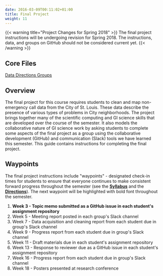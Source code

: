 ```yaml
---
date: 2016-03-09T00:11:02+01:00
title: Final Project
weight: 11
---
```


{{< warning title="Project Changes for Spring 2018" >}}
The final project instructions will be undergoing revision for Spring 2018. The instructions, data, and groups on GitHub should not be considered current yet.
{{< /warning >}}

## Core Files

<a class="btn btn-primary btn-outline btn-xs{{end}}" href="https://github.com/slu-soc5650/finalProject/tree/master/rawData" target="_blank"> Data </a>
<a class="btn btn-primary btn-outline btn-xs{{end}}" href="https://github.com/slu-soc5650/finalProject/blob/master/finalProject.pdf" target="_blank"> Directions </a>
<a class="btn btn-primary btn-outline btn-xs{{end}}" href="https://github.com/slu-soc5650/finalProject/blob/master/finalProjectGroups.md" target="_blank"> Groups </a>

## Overview

The final project for this course requires students to clean and map non-emergency call data from the City of St. Louis. These data describe the presence of various types of problems in City neighborhoods. The project brings together many of the scientific computing and GI science skills that are developed over the course of the semester. It also models the collaborative nature of GI science work by asking students to complete some aspects of the final project as a group using the collaborative development (GitHub) and communication (Slack) tools we have learned this semester. This guide contains instructions for completing the final project.

## Waypoints

The final project instructions include "waypoints" - designated check-in times for students to ensure that everyone continues to make consistent forward progress throughout the semester (see the [**Syllabus**](https://github.com/slu-soc5650/Core-Documents/blob/master/syllabus.pdf) and the [**Directions**](https://github.com/slu-soc5650/finalProject/blob/master/finalProject.pdf)). The next waypoint will be highlighted with bold font throughout the semester.

1. **Week 3 - Topic memo submitted as a GitHub issue in each student's assignment repository**
2. Week 5 - Meeting report posted in each group's Slack channel
3. Week 7 - Data acquisition and cleaning report from each student due in group's Slack channel
4. Week 9 - Progress report from each student due in group's Slack channel
5. Week 11 - Draft materials due in each student's assignment repository
6. Week 13 - Response to reviewer due as a GitHub issue in each student's assignment repository
7. Week 16 - Progress report from each student due in group's Slack channel
8. Week 18 - Posters presented at research conference